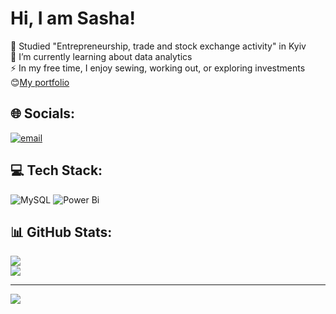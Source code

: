 # Hi, I am Sasha!
🔭 Studied "Entrepreneurship, trade and stock exchange activity" in Kyiv<br>🌱 I’m currently learning about data analytics<br>⚡ In my free time, I enjoy sewing, working out, or exploring investments<br>
😊[My portfolio](https://github.com/SashaSyl/my_portfolio.git)

## 🌐 Socials:
[![email](https://img.shields.io/badge/Email-D14836?logo=gmail&logoColor=white)](mailto:Oleksandrasylchenko@gamil.com) 

## 💻 Tech Stack:
![MySQL](https://img.shields.io/badge/mysql-4479A1.svg?style=for-the-badge&logo=mysql&logoColor=white) ![Power Bi](https://img.shields.io/badge/power_bi-F2C811?style=for-the-badge&logo=powerbi&logoColor=black)
## 📊 GitHub Stats:
![](https://github-readme-stats.vercel.app/api?username=SashaSyl&theme=default&hide_border=false&include_all_commits=false&count_private=false)<br/>
![](https://nirzak-streak-stats.vercel.app/?user=SashaSyl&theme=default&hide_border=false)<br/>


---
[![](https://visitcount.itsvg.in/api?id=SashaSyl&icon=0&color=0)](https://visitcount.itsvg.in)

<!-- Proudly created with GPRM ( https://gprm.itsvg.in ) -->


